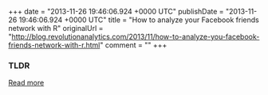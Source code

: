 +++
date = "2013-11-26 19:46:06.924 +0000 UTC"
publishDate = "2013-11-26 19:46:06.924 +0000 UTC"
title = "How to analyze your Facebook friends network with R"
originalUrl = "http://blog.revolutionanalytics.com/2013/11/how-to-analyze-you-facebook-friends-network-with-r.html"
comment = ""
+++

### TLDR



[Read more](http://blog.revolutionanalytics.com/2013/11/how-to-analyze-you-facebook-friends-network-with-r.html)
